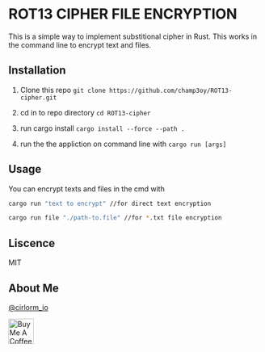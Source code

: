 # ROT13 CIPHER FILE ENCRYPTION

This is a simple way to implement substitional cipher in Rust.
This works in the command line to encrypt text and files.

## Installation

1. Clone this repo `git clone https://github.com/champ3oy/ROT13-cipher.git`

2. cd in to repo directory `cd ROT13-cipher`

3. run cargo install `cargo install --force --path .`

4. run the the appliction on command line with `cargo run [args]`

## Usage
You can encrypt texts and files in the cmd with

```sh
cargo run "text to encrypt" //for direct text encryption

cargo run file "./path-to.file" //for *.txt file encryption
```

## Liscence
MIT

## About Me
[@cirlorm_io]("http://twitter.con/cirlorm_io")


<a href="https://www.buymeacoffee.com/Cirlorm" target="_blank"><img src="https://cdn.buymeacoffee.com/buttons/default-red.png" alt="Buy Me A Coffee" height="50" ></a>